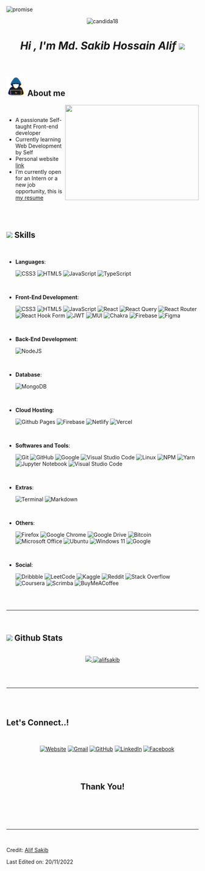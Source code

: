 ![promise](https://user-images.githubusercontent.com/61325788/195209100-ea324707-53b6-4c81-a22e-117dab1c959f.png)
<p align="center"> <img src="https://komarev.com/ghpvc/?username=alifsakib&label=Profile%20views&color=0e75b6&style=plastic" alt="candida18" /> </p>


<h1 align="center"><b><i>Hi , I'm Md. Sakib Hossain Alif</i></b> <img src="https://user-images.githubusercontent.com/5679180/79618120-0daffb80-80be-11ea-819e-d2b0fa904d07.gif" width="35"></h1>


<br>

## <picture><img src = "https://github.com/0xAbdulKhalid/0xAbdulKhalid/raw/main/assets/mdImages/about_me.gif" width = 50px></picture> **About me**

<picture> <img align="right" src="https://images.unsplash.com/photo-1622099330140-69125ac0d6a9?ixlib=rb-4.0.3&ixid=MnwxMjA3fDB8MHxwaG90by1wYWdlfHx8fGVufDB8fHx8&auto=format&fit=crop&w=1170&q=80" width = 350px height = 250px></picture>

<br>

- A passionate Self-taught Front-end developer
- Currently learning Web Development by Self
- Personal website [link]()
- I’m currently open for an Intern or a new job opportunity, this is [my resume](https://docs.google.com/document/d/1DqZP4MBcR_-vejnpgsw1ldws5tk-66R0QbDLT9V04BU/edit?usp=share_link)

<br><br>

## <img src="https://media2.giphy.com/media/QssGEmpkyEOhBCb7e1/giphy.gif?cid=ecf05e47a0n3gi1bfqntqmob8g9aid1oyj2wr3ds3mg700bl&rid=giphy.gif" width ="25"><b> Skills</b>
<br>

<p align="center">

- **Languages**:
  
  
  ![CSS3](https://img.shields.io/badge/css3-%231572B6.svg?style=for-the-badge&logo=css3&logoColor=white)
  ![HTML5](https://img.shields.io/badge/html5-%23E34F26.svg?style=for-the-badge&logo=html5&logoColor=white)
  ![JavaScript](https://img.shields.io/badge/javascript-%23323330.svg?style=for-the-badge&logo=javascript&logoColor=%23F7DF1E)
  ![TypeScript](https://img.shields.io/badge/typescript-%23007ACC.svg?style=for-the-badge&logo=typescript&logoColor=white)
  
  
<br>   
    
- **Front-End Development**:

   ![CSS3](https://img.shields.io/badge/css3-%231572B6.svg?style=for-the-badge&logo=css3&logoColor=white)
   ![HTML5](https://img.shields.io/badge/html5-%23E34F26.svg?style=for-the-badge&logo=html5&logoColor=white)
   ![JavaScript](https://img.shields.io/badge/javascript-%23323330.svg?style=for-the-badge&logo=javascript&logoColor=%23F7DF1E)
   ![React](https://img.shields.io/badge/react-%2320232a.svg?style=for-the-badge&logo=react&logoColor=%2361DAFB)
   ![React Query](https://img.shields.io/badge/-React%20Query-FF4154?style=for-the-badge&logo=react%20query&logoColor=white)
   ![React Router](https://img.shields.io/badge/React_Router-CA4245?style=for-the-badge&logo=react-router&logoColor=white)
   ![React Hook Form](https://img.shields.io/badge/React%20Hook%20Form-%23EC5990.svg?style=for-the-badge&logo=reacthookform&logoColor=white)
   ![JWT](https://img.shields.io/badge/JWT-black?style=for-the-badge&logo=JSON%20web%20tokens)
   ![MUI](https://img.shields.io/badge/MUI-%230081CB.svg?style=for-the-badge&logo=mui&logoColor=white)
   ![Chakra](https://img.shields.io/badge/chakra-%234ED1C5.svg?style=for-the-badge&logo=chakraui&logoColor=white)
   ![Firebase](https://img.shields.io/badge/Firebase-039BE5?style=for-the-badge&logo=Firebase&logoColor=white)
   ![Figma](https://img.shields.io/badge/figma-%23F24E1E.svg?style=for-the-badge&logo=figma&logoColor=white)

<br>   
    
- **Back-End Development**:
  
    ![NodeJS](https://img.shields.io/badge/node.js-6DA55F?style=for-the-badge&logo=node.js&logoColor=white)
  
  <br>   
    
- **Database**:
  
    ![MongoDB](https://img.shields.io/badge/MongoDB-%234ea94b.svg?style=for-the-badge&logo=mongodb&logoColor=white)
  
<br>

- **Cloud Hosting**:

    ![Github Pages](https://img.shields.io/badge/GitHub%20Pages-%23327FC7.svg?style=for-the-badge&logo=github&logoColor=white)
    ![Firebase](https://img.shields.io/badge/firebase-%23039BE5.svg?style=for-the-badge&logo=firebase)
    ![Netlify](https://img.shields.io/badge/netlify-%23000000.svg?style=for-the-badge&logo=netlify&logoColor=#00C7B7)
    ![Vercel](https://img.shields.io/badge/vercel-%23000000.svg?style=for-the-badge&logo=vercel&logoColor=white)
    
<br>

- **Softwares and Tools**:

    ![Git](https://img.shields.io/badge/git-%23F05033.svg?style=for-the-badge&logo=git&logoColor=white)
    ![GitHub](https://img.shields.io/badge/github-%23121011.svg?style=for-the-badge&logo=github&logoColor=white)
    ![Google](https://img.shields.io/badge/google-%234285F4.svg?style=for-the-badge&logo=google&logoColor=white)
    ![Visual Studio Code](https://img.shields.io/badge/Visual%20Studio%20Code-0078d7.svg?style=for-the-badge&logo=visual-studio-code&logoColor=white)
    ![Linux](https://img.shields.io/badge/Linux-FCC624?style=for-the-badge&logo=linux&logoColor=black)
    ![NPM](https://img.shields.io/badge/NPM-%23000000.svg?style=for-the-badge&logo=npm&logoColor=white)
    ![Yarn](https://img.shields.io/badge/yarn-%232C8EBB.svg?style=for-the-badge&logo=yarn&logoColor=white)
    ![Jupyter Notebook](https://img.shields.io/badge/jupyter-%23FA0F00.svg?style=for-the-badge&logo=jupyter&logoColor=white)
   ![Visual Studio Code](https://img.shields.io/badge/Visual%20Studio%20Code-0078d7.svg?style=for-the-badge&logo=visual-studio-code&logoColor=white)

<br>

- **Extras**:

    ![Terminal](https://img.shields.io/badge/Terminal-%23054020?style=for-the-badge&logo=gnu-bash&logoColor=white)
    ![Markdown](https://img.shields.io/badge/markdown-%23000000.svg?style=for-the-badge&logo=markdown&logoColor=white)   

<br>
  
- **Others**:
  
  ![Firefox](https://img.shields.io/badge/Firefox-FF7139?style=for-the-badge&logo=Firefox-Browser&logoColor=white)
  ![Google Chrome](https://img.shields.io/badge/Google%20Chrome-4285F4?style=for-the-badge&logo=GoogleChrome&logoColor=white)
  ![Google Drive](https://img.shields.io/badge/Google%20Drive-4285F4?style=for-the-badge&logo=googledrive&logoColor=white)
  ![Bitcoin](https://img.shields.io/badge/Bitcoin-000?style=for-the-badge&logo=bitcoin&logoColor=white)
  ![Microsoft Office](https://img.shields.io/badge/Microsoft_Office-D83B01?style=for-the-badge&logo=microsoft-office&logoColor=white)
  ![Ubuntu](https://img.shields.io/badge/Ubuntu-E95420?style=for-the-badge&logo=ubuntu&logoColor=white)
  ![Windows 11](https://img.shields.io/badge/Windows%2011-%230079d5.svg?style=for-the-badge&logo=Windows%2011&logoColor=white)
  ![Google](https://img.shields.io/badge/google-4285F4?style=for-the-badge&logo=google&logoColor=white)
  
  <br>
  
- **Social**:
  
  ![Dribbble](https://img.shields.io/badge/Dribbble-EA4C89?style=for-the-badge&logo=dribbble&logoColor=white)
  ![LeetCode](https://img.shields.io/badge/LeetCode-000000?style=for-the-badge&logo=LeetCode&logoColor=#d16c06)
  ![Kaggle](https://img.shields.io/badge/Kaggle-035a7d?style=for-the-badge&logo=kaggle&logoColor=white)
  ![Reddit](https://img.shields.io/badge/Reddit-%23FF4500.svg?style=for-the-badge&logo=Reddit&logoColor=white)
  ![Stack Overflow](https://img.shields.io/badge/-Stackoverflow-FE7A16?style=for-the-badge&logo=stack-overflow&logoColor=white)
  ![Coursera](https://img.shields.io/badge/Coursera-%230056D2.svg?style=for-the-badge&logo=Coursera&logoColor=white)
  ![Scrimba](https://img.shields.io/badge/scrimba-2B283A?style=for-the-badge&logo=scrimba&logoColor=white)
  ![BuyMeACoffee](https://img.shields.io/badge/Buy%20Me%20a%20Coffee-ffdd00?style=for-the-badge&logo=buy-me-a-coffee&logoColor=black)
  
</p>

<br>
<br>

-----

<br>


## <img src="https://media.giphy.com/media/iY8CRBdQXODJSCERIr/giphy.gif" width="35"><b> Github Stats </b>
<br>

<div align="center">

<a href="https://github.com/alifsakib/">
  <img src="https://github-readme-stats.vercel.app/api?username=alifsakib&include_all_commits=true&count_private=true&show_icons=true&line_height=20&title_color=7A7ADB&icon_color=2234AE&text_color=D3D3D3&bg_color=0,000000,130F40" width="450"/>
  <img src="https://github-readme-stats.vercel.app/api/top-langs?username=alifsakib&show_icons=true&locale=en&layout=compact&line_height=20&title_color=7A7ADB&icon_color=2234AE&text_color=D3D3D3&bg_color=0,000000,130F40" width="375"  alt="alifsakib"/>

</a>
</div>

<br>
<br>
<br>

-----

<br>
<br>

## <b> Let's Connect..!</b>
<br>
<div align='left'>

<ul>
<p align="center">
  <a href="https://alifsakib.github.io/personal-site/"><img src="https://img.icons8.com/bubbles/50/000000/web.png" alt="Website"/></a>
	<a href="mailto:candida.alifsakib@gmail.com"><img src="https://img.icons8.com/bubbles/50/000000/gmail.png" alt="Gmail"/></a>
	<a href="https://github.com/alifsakib"><img src="https://img.icons8.com/bubbles/50/000000/github.png" alt="GitHub"/></a>
	<a href="https://linkedin.com/in/alifsakib"><img src="https://img.icons8.com/bubbles/50/000000/linkedin.png" alt="LinkedIn"/></a>
	<a href="https://www.facebook.com/alif.sakib.1671"><img src="https://img.icons8.com/bubbles/50/000000/facebook-new.png" alt="Facebook"/></a>
</p>
	
</ul>
</div>

<br>
<br>

<div align='center'>

## <b>Thank You!</b>

</div>
<br>
<br>
<br>
<br>

---

<br>

Credit: [Alif Sakib](https://github.com/AlifSakib)

Last Edited on: 20/11/2022
